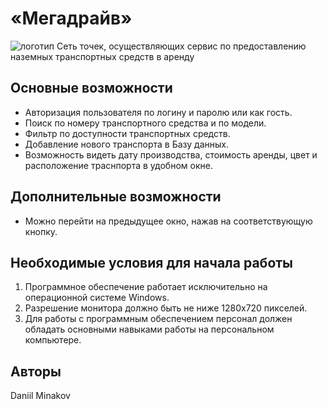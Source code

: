 # «Мегадрайв»
![логотип](https://user-images.githubusercontent.com/124777855/227703315-c7466943-efbd-4317-bb0d-c2d71bb89fd7.png)
Сеть точек, осуществляющих сервис по предоставлению наземных транспортных средств в аренду

## Основные возможности
* Авторизация пользователя по логину и паролю или как гость.
* Поиск по номеру транспортного средства и по модели.
* Фильтр по доступности транспортных средств.
* Добавление нового транспорта в Базу данных.
* Возможность видеть дату производства, стоимость аренды, цвет и расположение траснпорта в удобном окне.
  
## Дополнительные возможности
* Можно перейти на предыдущее окно, нажав на соответствующую кнопку.

## Необходимые условия для начала работы
1. Программное обеспечение работает исключительно на операционной системе Windows.
2. Разрешение монитора должно быть не ниже 1280x720 пикселей.
3. Для работы с программным обеспечением персонал должен обладать основными навыками работы на персональном компьютере.
   
## Авторы
Daniil Minakov
